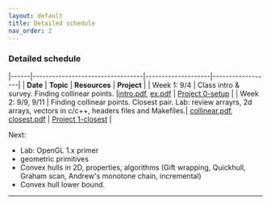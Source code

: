 ```yaml
---
layout: default 
title: Detailed schedule
nav_order: 2
---
```



### Detailed schedule 





|------|----------------------------------|--------------------|------------------|
|    __Date__ | __Topic__ | __Resources__ |  __Project__ | 
| Week 1:  9/4    | Class intro & survey. Finding collinear points. |[intro.pdf](Lectures/slides-intro.pdf), [ex.pdf](Lectures/ex-collineartriplets.pdf)  | [Project 0-setup](Projects/P0-setup.md) | 
| Week 2: 9/9, 9/11 | Finding collinear points.  Closest pair. Lab: review arrayrs, 2d arrays, vectors in c/c++, headers files and Makefiles.|  [collinear.pdf](Lectures/slides-collinear.pdf), [closest.pdf](Lectures/slides-closestPair.pdf)  | [Project 1-closest](Projects/P1-closest.md) | 




Next: 
- Lab: OpenGL 1.x primer
- geometric primitives
- Convex hulls in 2D, properties, algorithms (Gift wrapping, Quickhull, Graham scan, Andrew's monotone chain, incremental)
- Convex hull lower bound. 


***



